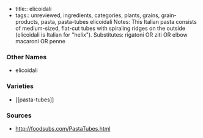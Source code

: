 - title:: elicoidali
- tags:: unreviewed, ingredients, categories, plants, grains, grain-products, pasta, pasta-tubes
elicoidali Notes: This Italian pasta consists of medium-sized, flat-cut tubes with spiraling ridges on the outside (elicoidali is Italian for "helix"). Substitutes: rigatoni OR ziti OR elbow macaroni OR penne

### Other Names

* elicoidali

### Varieties

* [[pasta-tubes]]

### Sources
* http://foodsubs.com/PastaTubes.html
